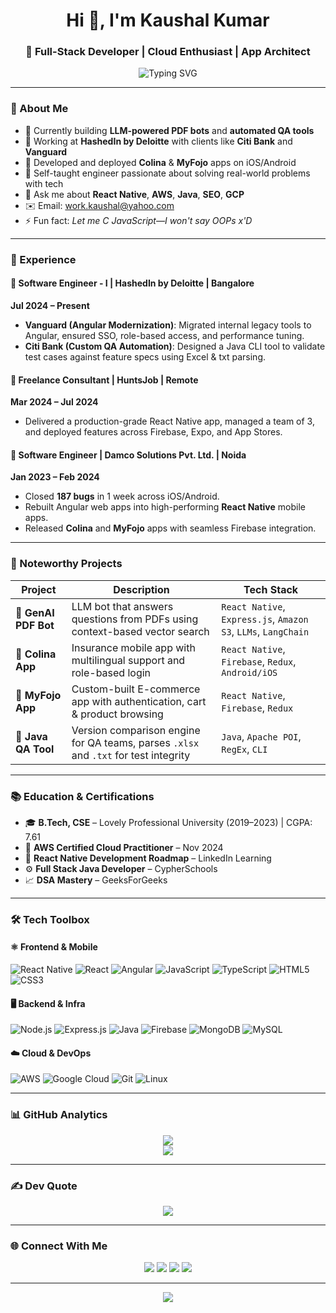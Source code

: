 <!-- Profile Header -->
<h1 align="center">Hi 👋, I'm Kaushal Kumar</h1>
<h3 align="center">🚀 Full-Stack Developer | Cloud Enthusiast | App Architect</h3>

<p align="center">
  <img src="https://readme-typing-svg.demolab.com?font=Fira+Code&duration=3000&pause=500&color=3FF3D6&center=true&vCenter=true&width=435&lines=React+Native+Developer;Java+%7C+AWS+%7C+MongoDB;GCP+%7C+MERN+%7C+LLM+Explorer;Always+building+something+new+💡" alt="Typing SVG" />
</p>

---

### 🧠 About Me

- 🔭 Currently building **LLM-powered PDF bots** and **automated QA tools**
- 🏢 Working at **HashedIn by Deloitte** with clients like **Citi Bank** and **Vanguard**
- 📱 Developed and deployed **Colina** & **MyFojo** apps on iOS/Android
- 🧰 Self-taught engineer passionate about solving real-world problems with tech
- 💬 Ask me about **React Native**, **AWS**, **Java**, **SEO**, **GCP**
- ✉️ Email: [work.kaushal@yahoo.com](mailto:work.kaushal@yahoo.com)
- ⚡ Fun fact: *Let me C JavaScript—I won't say OOPs x'D*

---

### 💼 Experience

#### 🔹 Software Engineer - I | **HashedIn by Deloitte** | Bangalore  
**Jul 2024 – Present**
- **Vanguard (Angular Modernization)**: Migrated internal legacy tools to Angular, ensured SSO, role-based access, and performance tuning.
- **Citi Bank (Custom QA Automation)**: Designed a Java CLI tool to validate test cases against feature specs using Excel & txt parsing.

#### 🔹 Freelance Consultant | **HuntsJob** | Remote  
**Mar 2024 – Jul 2024**  
- Delivered a production-grade React Native app, managed a team of 3, and deployed features across Firebase, Expo, and App Stores.

#### 🔹 Software Engineer | **Damco Solutions Pvt. Ltd.** | Noida  
**Jan 2023 – Feb 2024**  
- Closed **187 bugs** in 1 week across iOS/Android.
- Rebuilt Angular web apps into high-performing **React Native** mobile apps.
- Released **Colina** and **MyFojo** apps with seamless Firebase integration.

---

### 🚀 Noteworthy Projects

| Project | Description | Tech Stack |
|--------|-------------|------------|
| **🧠 GenAI PDF Bot** | LLM bot that answers questions from PDFs using context-based vector search | `React Native`, `Express.js`, `Amazon S3`, `LLMs`, `LangChain` |
| **📲 Colina App** | Insurance mobile app with multilingual support and role-based login | `React Native`, `Firebase`, `Redux`, `Android/iOS` |
| **🛒 MyFojo App** | Custom-built E-commerce app with authentication, cart & product browsing | `React Native`, `Firebase`, `Redux` |
| **🧪 Java QA Tool** | Version comparison engine for QA teams, parses `.xlsx` and `.txt` for test integrity | `Java`, `Apache POI`, `RegEx`, `CLI` |

---

### 📚 Education & Certifications

- 🎓 **B.Tech, CSE** – Lovely Professional University (2019–2023) | CGPA: 7.61  
- 🏅 **AWS Certified Cloud Practitioner** – Nov 2024  
- 🧪 **React Native Development Roadmap** – LinkedIn Learning  
- ⚙️ **Full Stack Java Developer** – CypherSchools  
- 📈 **DSA Mastery** – GeeksForGeeks

---

### 🛠️ Tech Toolbox

#### ⚛️ **Frontend & Mobile**
![React Native](https://img.shields.io/badge/React_Native-20232A?style=for-the-badge&logo=react&logoColor=61DAFB)
![React](https://img.shields.io/badge/React.js-20232A?style=for-the-badge&logo=react&logoColor=61DAFB)
![Angular](https://img.shields.io/badge/Angular-DD0031?style=for-the-badge&logo=angular&logoColor=white)
![JavaScript](https://img.shields.io/badge/JS-F7DF1E?style=for-the-badge&logo=javascript&logoColor=black)
![TypeScript](https://img.shields.io/badge/TS-007ACC?style=for-the-badge&logo=typescript&logoColor=white)
![HTML5](https://img.shields.io/badge/HTML-E34F26?style=for-the-badge&logo=html5&logoColor=white)
![CSS3](https://img.shields.io/badge/CSS-1572B6?style=for-the-badge&logo=css3&logoColor=white)

#### 🖥️ **Backend & Infra**
![Node.js](https://img.shields.io/badge/Node.js-6DA55F?style=for-the-badge&logo=node.js&logoColor=white)
![Express.js](https://img.shields.io/badge/Express-000000?style=for-the-badge&logo=express&logoColor=white)
![Java](https://img.shields.io/badge/Java-ED8B00?style=for-the-badge&logo=openjdk&logoColor=white)
![Firebase](https://img.shields.io/badge/Firebase-FFCA28?style=for-the-badge&logo=firebase&logoColor=black)
![MongoDB](https://img.shields.io/badge/MongoDB-4EA94B?style=for-the-badge&logo=mongodb&logoColor=white)
![MySQL](https://img.shields.io/badge/MySQL-00758F?style=for-the-badge&logo=mysql&logoColor=white)

#### ☁️ **Cloud & DevOps**
![AWS](https://img.shields.io/badge/AWS-FF9900?style=for-the-badge&logo=amazonaws&logoColor=white)
![Google Cloud](https://img.shields.io/badge/GCP-4285F4?style=for-the-badge&logo=google-cloud&logoColor=white)
![Git](https://img.shields.io/badge/Git-F05033?style=for-the-badge&logo=git&logoColor=white)
![Linux](https://img.shields.io/badge/Linux-FCC624?style=for-the-badge&logo=linux&logoColor=black)

---

### 📊 GitHub Analytics

<p align="center">
  <img src="https://github-readme-streak-stats.herokuapp.com/?user=im-kaushal&theme=dark&hide_border=true" />
  <br />
  <img src="https://github-readme-stats.vercel.app/api/top-langs/?username=im-kaushal&theme=dark&hide_border=true&layout=compact" />
</p>

---

### ✍️ Dev Quote
<p align="center">
  <img src="https://quotes-github-readme.vercel.app/api?type=horizontal&theme=gruvbox" />
</p>

---

### 🌐 Connect With Me

<p align="center">
  <a href="https://www.linkedin.com/in/im-kaushal/"><img src="https://img.shields.io/badge/LinkedIn-%230077B5.svg?style=for-the-badge&logo=linkedin&logoColor=white"/></a>
  <a href="https://instagram.com/kausal.in"><img src="https://img.shields.io/badge/Instagram-%23E4405F.svg?style=for-the-badge&logo=instagram&logoColor=white"/></a>
  <a href="https://auth.geeksforgeeks.org/user/kaushal4u/practice"><img src="https://img.shields.io/badge/GFG-298D46?style=for-the-badge&logo=geeksforgeeks&logoColor=white"/></a>
  <a href="https://www.cloudskillsboost.google/public_profiles/58b812fe-511d-4e5c-9508-5e69c61b863a"><img src="https://img.shields.io/badge/GCP-Badges-blue?style=for-the-badge&logo=googlecloud"/></a>
</p>

---

<p align="center">
  <img src="https://visitcount.itsvg.in/api?id=im-kaushal&label=Profile%20Views&icon=0&color=0" />
</p>
